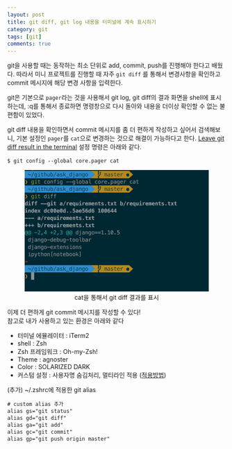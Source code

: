 ```yaml
---
layout: post
title: git diff, git log 내용을 터미널에 계속 표시하기
category: git
tags: [git]
comments: true
---
```


git을 사용할 때는 동작하는 최소 단위로 add, commit, push를 진행해야 한다고 배웠다. 따라서 미니 프로젝트를 진행할 때 자주 `git diff` 를 통해서 변경사항을 확인하고 commit 메시지에 해당 변경 사항을 입력한다.

git은 기본으로 `pager`라는 것을 사용해서 git log, git diff의 결과 화면을 shell에 표시하는데, :q를 통해서 종료하면 명령창으로 다시 돌아와 내용을 더이상 확인할 수 없는 불편함이 있었다.

git diff 내용을 확인하면서 commit 메시지를 좀 더 편하게 작성하고 싶어서 검색해보니, 기본 설정인 `pager`를 `cat`으로 변경하는 것으로 해결이 가능하다고 한다. [Leave git diff result in the terminal](http://stackoverflow.com/questions/14004039/leave-git-diff-result-in-the-terminal) 설정 명령은 아래와 같다.

```shell
$ git config --global core.pager cat
```
<center>
 <figure>
 <img src="/assets/post-img/git/git_diff.png" alt="views">
 <figcaption>cat을 통해서 git diff 결과를 표시</figcaption>
 </figure>
 </center>

이제 더 편하게 git commit 메시지를 작성할 수 있다!     
참고로 내가 사용하고 있는 환경은 아래와 같다

- 터미널 에뮬레이터 : iTerm2
- shell : Zsh
- Zsh 프레임워크 : Oh-my-Zsh!
- Theme : agnoster
- Color : SOLARIZED DARK
- 커스텀 설정 : 사용자명 숨김처리, 멀티라인 적용 ([적용방법](https://zehye.github.io/etc/2017/03/12/zsh-alias/))

(추가) ~/.zshrc에 적용한 git alias

```shell
# custom alias 추가
alias gs="git status"
alias gd="git diff"
alias ga="git add"
alias gc="git commit"
alias gp="git push origin master"
```
